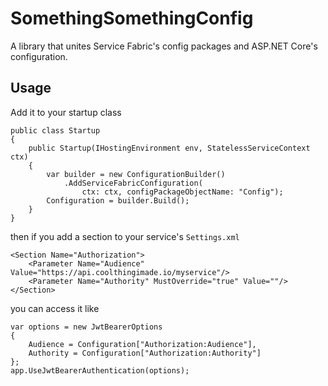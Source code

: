 # SomethingSomethingConfig
A library that unites Service Fabric's config packages and ASP.NET Core's configuration.

## Usage
Add it to your startup class
```
public class Startup
{
    public Startup(IHostingEnvironment env, StatelessServiceContext ctx)
    {
        var builder = new ConfigurationBuilder()
            .AddServiceFabricConfiguration(
                ctx: ctx, configPackageObjectName: "Config");
        Configuration = builder.Build();
    }
}
```

then if you add a section to your service's `Settings.xml`

```
<Section Name="Authorization">
    <Parameter Name="Audience" Value="https://api.coolthingimade.io/myservice"/>
    <Parameter Name="Authority" MustOverride="true" Value=""/>
</Section>
```

you can access it like

```
var options = new JwtBearerOptions
{
    Audience = Configuration["Authorization:Audience"],
    Authority = Configuration["Authorization:Authority"]
};
app.UseJwtBearerAuthentication(options);
```
